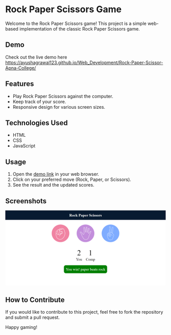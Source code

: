 # Rock Paper Scissors Game

Welcome to the Rock Paper Scissors game! This project is a simple web-based implementation of the classic Rock Paper Scissors game.

## Demo

Check out the live demo here
https://ayushagrawal123.github.io/Web_Development/Rock-Paper-Scissor-Apna-College/

## Features

- Play Rock Paper Scissors against the computer.
- Keep track of your score.
- Responsive design for various screen sizes.

## Technologies Used

- HTML
- CSS
- JavaScript

## Usage

1. Open the [demo link](https://ayushagrawal123.github.io/Web_Development/Rock-Paper-Scissor-Apna-College/) in your web browser.
2. Click on your preferred move (Rock, Paper, or Scissors).
3. See the result and the updated scores.

## Screenshots

![Screenshot 1](./images/Screenshot.png)


## How to Contribute

If you would like to contribute to this project, feel free to fork the repository and submit a pull request.


Happy gaming!
